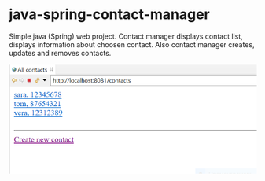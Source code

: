 # java-spring-contact-manager
Simple java (Spring) web project.
Contact manager displays contact list, displays information about choosen contact. Also contact manager creates, updates and removes contacts.

![alt text](screenshots/1.png "Contact list")
